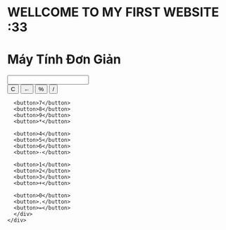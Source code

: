 <!DOCTYPE html>
<html lang="vi">
<head>
  <meta charset="UTF-8" />
  <meta name="viewport" content="width=device-width, initial-scale=1.0" />
  <title>Máy tính bỏ túi</title>
  <link rel="stylesheet" href="calculator.css" />  
</head>
<body>
   <div class="container">
    <h1>WELLCOME TO MY FIRST WEBSITE :33</h1>
    <h1>Máy Tính Đơn Giản</h1>
    <div class="calculator">
<input type="text" class="display" id="display" readonly>
      <div class="buttons">
      <button>C</button>
      <button>←</button>
      <button>%</button>
      <button>/</button>

      <button>7</button>
      <button>8</button>
      <button>9</button>
      <button>*</button>

      <button>4</button>
      <button>5</button>
      <button>6</button>
      <button>-</button>

      <button>1</button>
      <button>2</button>
      <button>3</button>
      <button>+</button>

      <button>0</button>
      <button>.</button>
      <button>=</button>
      </div>
    </div>
  </div>
</body>
<script>
  const display = document.getElementById('display');
  const buttons = document.querySelectorAll('.buttons button');

  buttons.forEach(button => {
    button.addEventListener('click', () => {
      const value = button.textContent;

      if (value === 'C') {
        display.value = ''; // Xóa màn hình
      } else if (value === '=') {
        try {
          display.value = eval(display.value); // Tính toán
        } catch {
          display.value = 'Error';
        }
      } else {
        display.value += value; // Thêm số hoặc phép tính vào chuỗi
      }
    });
  });
</script>

</html>
